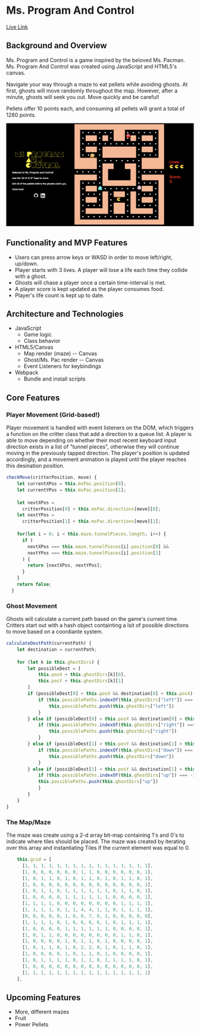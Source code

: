 
# Ms. Program And Control

[Live Link](https://kat-onyx.github.io/MsProgramAndControl/)

## Background and Overview

Ms. Program and Control is a game inspired by the beloved Ms. Pacman.  Ms. Program And Control was created using JavaScript and HTML5's canvas.  

Navigate your way through a maze to eat pellets while avoiding ghosts. At first, ghosts will move randomly throughout the map.  However, after a minute, ghosts will seek you out.  Move quickly and be careful!

Pellets offer 10 points each, and consuming all pellets will grant a total of 1280 points.


![Screenshot](dist/Gameplay.png)

## Functionality and MVP Features

* Users can press arrow keys or WASD in order to move left/right, up/down.
* Player starts with 3 lives. A player will lose a life each time they collide with a ghost.
* Ghosts will chase a player once a certain time-interval is met.
* A player score is kept updated as the player consumes food.
* Player's life count is kept up to date.

## Architecture and Technologies
* JavaScript
    * Game logic
    * Class behavior
* HTML5/Canvas
    * Map render (maze) -- Canvas
    * Ghost/Ms. Pac render -- Canvas
    * Event Listeners for keybindings
* Webpack
    * Bundle and install scripts
   
## Core Features

### Player Movement (Grid-based!)
Player movement is handled with event listeners on the DOM, which triggers a function on the critter class that add a direction to a queue list.  A player is able to move depending on whether their most recent keyboard input direction exists in a list of "tunnel pieces", otherwise they will continue moving in the previously tapped direction. The player's position is updated accordingly, and a movement animation is played until the player reaches this desination position.

``` js
checkMove(critterPosition, move) {
    let currentXPos = this.msPac.position[0];
    let currentYPos = this.msPac.position[1];

    let nextXPos =
      critterPosition[0] + this.msPac.directions[move][0];
    let nextYPos =
      critterPosition[1] + this.msPac.directions[move][1];

    for(let i = 0; i < this.maze.tunnelPieces.length; i++) {
      if (
        nextXPos === this.maze.tunnelPieces[i].position[0] &&
        nextYPos === this.maze.tunnelPieces[i].position[1]
      ) {
        return [nextXPos, nextYPos];
      }
    }
    return false;
  }

  ```

### Ghost Movement

Ghosts will calculate a current path based on the game's current time.  Critters start out with a hash object containting a lsit of possible directions to move based on a coordiante system. 

``` js
calculateDestPath(currentPath) {
    let destination = currentPath;

    for (let k in this.ghostDirs) {
        let possibleDest = [
            this.posX + this.ghostDirs[k][0],
            this.posY + this.ghostDirs[k][1]
        ]
        if (possibleDest[0] < this.posX && destination[0] < this.posX) {
            if (this.possiblePaths.indexOf(this.ghostDirs["left"]) === -1) {
                this.possiblePaths.push(this.ghostDirs["left"])
            } 
        } else if (possibleDest[0] > this.posX && destination[0] > this.posX) {
            if (this.possiblePaths.indexOf(this.ghostDirs["right"]) === -1) {
                this.possiblePaths.push(this.ghostDirs["right"])
            }
        } else if (possibleDest[1] > this.posY && destination[1] > this.posY) {
            if (this.possiblePaths.indexOf(this.ghostDirs["down"]) === -1) {
                this.possiblePaths.push(this.ghostDirs["down"])
            }
        } else if (possibleDest[1] < this.posY && destination[1] < this.posY) {
            if (this.possiblePaths.indexOf(this.ghostDirs["up"]) === -1) {
            this.possiblePaths.push(this.ghostDirs["up"])
            }
        }
    }
}
```

### The Map/Maze

The maze was create using a 2-d array bit-map containing 1's and 0's to indicate where tiles should be placed.  The maze was created by iterating over this array and instantiating Tiles if the current element was equal to 0.
```js
    this.grid = [
      [1, 1, 1, 1, 1, 1, 1, 1, 1, 1, 1, 1, 1, 1, 1, 1],
      [1, 0, 0, 0, 0, 0, 0, 1, 1, 0, 0, 0, 0, 0, 0, 1],
      [1, 0, 1, 1, 0, 1, 0, 1, 1, 0, 1, 0, 1, 1, 0, 1],
      [1, 0, 0, 0, 0, 0, 0, 0, 0, 0, 0, 0, 0, 0, 0, 1],
      [1, 0, 1, 1, 0, 1, 1, 1, 1, 1, 1, 0, 1, 1, 0, 1],
      [1, 0, 0, 0, 0, 1, 1, 1, 1, 1, 1, 0, 0, 0, 0, 1],
      [1, 1, 1, 1, 0, 0, 0, 0, 0, 0, 0, 0, 1, 1, 1, 1],
      [1, 1, 1, 1, 0, 1, 1, 4, 4, 1, 1, 0, 1, 1, 1, 1],
      [0, 0, 0, 0, 0, 1, 6, 6, 7, 6, 1, 0, 0, 0, 0, 0],
      [1, 1, 1, 1, 0, 1, 6, 6, 6, 6, 1, 0, 1, 1, 1, 1],
      [1, 0, 0, 0, 0, 1, 1, 1, 1, 1, 1, 0, 0, 0, 0, 1],
      [1, 0, 1, 1, 0, 0, 0, 0, 0, 0, 0, 0, 1, 1, 0, 1],
      [1, 0, 0, 0, 0, 1, 0, 1, 1, 0, 1, 0, 0, 0, 0, 1],
      [1, 0, 1, 1, 0, 1, 0, 2, 2, 0, 1, 0, 1, 1, 0, 1],
      [1, 0, 0, 0, 0, 1, 0, 1, 1, 0, 1, 0, 0, 0, 0, 1],
      [1, 0, 1, 1, 1, 1, 0, 1, 1, 0, 1, 1, 1, 1, 0, 1],
      [1, 0, 0, 0, 0, 0, 0, 0, 0, 0, 0, 0, 0, 0, 0, 1],
      [1, 1, 1, 1, 1, 1, 1, 1, 1, 1, 1, 1, 1, 1, 1, 1]
    ],  
```

## Upcoming Features

* More, different mazes
* Fruit
* Power Pellets



